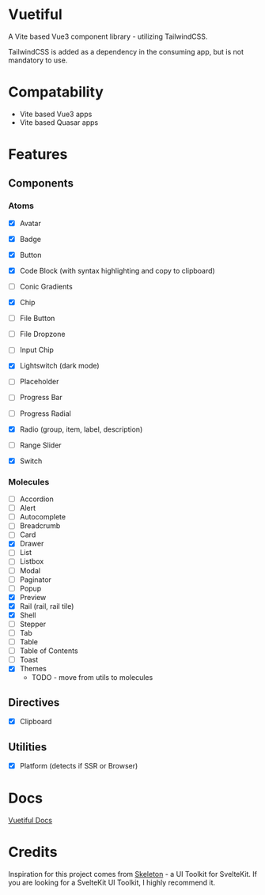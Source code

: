 # Vuetiful

A Vite based Vue3 component library - utilizing TailwindCSS.

TailwindCSS is added as a dependency in the consuming app, but is not mandatory to use.

# Compatability

- Vite based Vue3 apps
- Vite based Quasar apps

# Features

## Components

### Atoms 

- [x] Avatar
- [x] Badge
- [x] Button
- [x] Code Block (with syntax highlighting and copy to clipboard)
- [ ] Conic Gradients
- [x] Chip
- [ ] File Button
- [ ] File Dropzone
- [ ] Input Chip
- [x] Lightswitch (dark mode)
- [ ] Placeholder
- [ ] Progress Bar
- [ ] Progress Radial
- [x] Radio (group, item, label, description)
- [ ] Range Slider
- [x] Switch


### Molecules

- [ ] Accordion
- [ ] Alert
- [ ] Autocomplete
- [ ] Breadcrumb
- [ ] Card
- [x] Drawer
- [ ] List
- [ ] Listbox
- [ ] Modal
- [ ] Paginator
- [ ] Popup
- [x] Preview
- [x] Rail (rail, rail tile)
- [x] Shell
- [ ] Stepper
- [ ] Tab
- [ ] Table
- [ ] Table of Contents
- [ ] Toast
- [x] Themes
  - TODO - move from utils to molecules

## Directives

- [x] Clipboard

## Utilities

- [x] Platform (detects if SSR or Browser)

# Docs

[Vuetiful Docs](https://vuetiful.dev)

# Credits

Inspiration for this project comes from [Skeleton](https://skeleton.dev) - a UI Toolkit for SvelteKit. If you are looking for a SvelteKit UI Toolkit, I highly recommend it.
